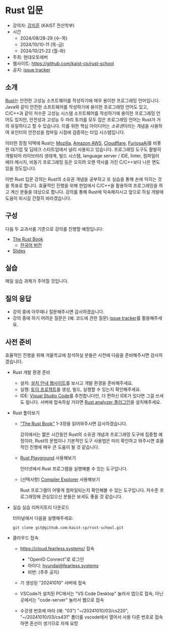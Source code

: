 # Rust 입문


- 강의자: [강지훈](https://cp.kaist.ac.kr/jeehoon.kang) (KAIST 전산학부)
- 시간
  + 2024/08/28-29 (수-목)
  + 2024/10/10-11 (목-금)
  + 2024/10/21-22 (월-화)
- 주최: 현대오토에버
- 웹사이트: <https://github.com/kaist-cp/rust-school>
- 공지: [issue tracker](https://github.com/kaist-cp/rust-school/issues?q=is%3Aissue+is%3Aopen+label%3Aannouncement)


## 소개

[Rust](https://www.rust-lang.org/)는 안전한 고성능 소프트웨어를 작성하기에 매우 용이한 프로그래밍 언어입니다.
Java와 같이 안전한 소프트웨어를 작성하기에 용이한 프로그래밍 언어도 있고, C/C++과 같이 저수준 고성능 시스템 소프트웨어를 작성하기에 용이한 프로그래밍 언어도 있지만,
안전성과 고성능 두 마리 토끼를 모두 잡은 프로그래밍 언어는 Rust가 거의 유일하다고 할 수 있습니다.
이를 위한 핵심 아이디어는 *소유권*이라는 개념을 사용하여 포인터의 안전성을 컴파일 시점에 검증하는 타입 시스템입니다.

이러한 장점 덕택에 Rust는 [Mozilla](https://www.mozilla.org/), [Amazon AWS](https://aws.amazon.com/), [Cloudflare](https://www.cloudflare.com/), [FuriosaAI](https://www.furiosa.ai/)를 비롯한 대기업 및 딥테크 스타트업에서 널리 사용되고 있습니다.
프로그래밍 도구도 활발히 개발되어 라이브러리 생태계, 빌드 시스템, language server / IDE, linter, 컴파일러 에러 메시지, 비동기 프로그래밍 등은 오히려 오랜 역사를 가진 C/C++보다 나은 면도 있을 정도입니다.

이번 Rust 입문 강의는 Rust의 소유권 개념을 공부하고 또 실습을 통해 손에 익히는 것을 목표로 합니다.
효율적인 진행을 위해 현업에서 C/C++을 활용하여 프로그래밍을 하고 계신 분들을 대상으로 합니다.
강의를 통해 Rust에 익숙해지시고 앞으로 하실 개발에 도움이 되시길 간절히 바라겠습니다.


## 구성

다음 두 교과서를 기준으로 강의를 진행할 예정입니다:

- [The Rust Book](https://doc.rust-lang.org/book/)
  + [한국어 버전](https://doc.rust-kr.org/)
- [Slides](https://docs.google.com/presentation/d/1dfpM1Vnfd7m1SVgfdypmofh6o6J3A4_XbWz3GNqHJIY/edit?usp=sharing)


<!-- 일정은 다음과 같습니다: -->

<!-- - **사전 준비: 프로그래밍 기초 개념** -->

<!--   겨울학교가 시작하기 전에 프로그래밍 기초 개념을 자습하고 와주시길 부탁드립니다 (The Rust Book 1-3, 5, 6, 9, 10.1, 10.2). -->
<!--   변수, 함수, if, loop 등 다른 언어에도 널리 쓰이는 개념이니 쉽게 자습하실 수 있으리라 생각합니다. -->
<!--   **겨울학교가 시작하기 전에 아래 "사전 준비" 항목을 이행하시길 부탁드립니다.** -->

<!-- - **2023/02/08 (수): 프로그래밍 기초 개념 복습 및 소유권** -->

<!--   첫째날은 프로그래밍 기초 개념을 복습한 다음 Rust의 핵심 개념인 소유권을 다룹니다. -->
<!--   소유권은 Rust 핵심 개념으로써 컴파일 시점에 성능 오버헤드 없이 포인터의 안전성을 분석하는 기법입니다. -->
<!--   소유권은 앞으로 진행할 강의의 이론적 기반이니 가급적 첫째날부터 참석해주시길 부탁드립니다. -->

<!--   + 13:00-14:15: 프로그래밍 기초 개념 복습 (The Rust Book 1-3, 5, 6, 9, 10.1, 10.2) -->
<!--   + 14:30-15:45: 소유권 개념 및 타입 시스템 (The Rust Book 4, 10.3) -->

<!-- - **2023/02/09 (목): 함수와 스마트 포인터의 소유권 분석** -->

<!--   둘째날은 소유권 개념을 기반으로 함수와 스마트 포인터의 안전성을 분석합니다. -->
<!--   Rust에서 값으로써의 함수와 (closure, anonymous function) 스마트 포인터는 (smart pointer) -->
<!--   (1) C++과 같이 성능 오버헤드가 없거나 매우 작으면서도 (2) Java와 같이 컴파일 시점에 이미 안전성이 보장됩니다. -->
<!--   이를 소유권 개념을 이용해서 분석합니다. -->

<!--   + 13:00-14:15: 함수의 소유권 (The Rust Book 13) -->
<!--   + 14:30-15:45: 스마트 포인터의 소유권 (The Rust Book 15) -->

<!-- - **2023/02/10 (금): 컴파일 시점 소유권 분석 + 실행 시점 소유권 검증** -->

<!--   셋째날은 실행 시점에 소유권을 검증하는 기법을 소개하고 이를 컴파일 시점 소유권 분석 결과와 결합하는 하이브리드 방법론을 다룹니다. -->
<!--   시스템 프로그램의 복잡성으로 인해 실행중에 나타나는 모든 현상을 컴파일 시점에 안전성을 분석해낼 순 없습니다. -->
<!--   이를 보완하기 위한 방안으로써 실행 시점 소유권 검증의 핵심 기법인 interior mutability을 다루고, 스마트 포인터의 안전성을 재검토합니다. -->
<!--   또한 하이브리드 방법론의 예로써 동시성/병렬성 프로그래밍 라이브러리를 검토합니다. -->

<!--   + 13:00-14:15: 실행 시점 소유권 검증 -->
<!--   + 14:30-15:45: 동시성/병렬성 프로그래밍 (The Rust Book 16, [Crossbeam](https://docs.rs/crossbeam/latest/crossbeam/), [Rayon](https://docs.rs/rayon/latest/rayon/)) -->


## 실습

매일 실습 과제가 주어질 것입니다.


## 질의 응답

- 강의 중에 아무때나 질문해주시면 감사하겠습니다.
- 강의 중에 하기 어려운 질문은 (예: 코드에 관한 질문) [issue tracker](https://github.com/kaist-cp/rust-school/issues)를 활용해주세요.


## 사전 준비

효율적인 진행을 위해 겨울학교에 참석하실 분들은 사전에 다음을 준비해주시면 감사하겠습니다.

- Rust 개발 환경 준비

  + 설치: [설치 안내 웹사이트](https://doc.rust-lang.org/book/ch01-01-installation.html)를 보시고 개발 환경을 준비해주세요.
  + 실행: [토이 프로젝트](https://doc.rust-lang.org/book/ch02-00-guessing-game-tutorial.html)를 생성, 빌드, 실행할 수 있는지 확인해주세요.
  + IDE: [Visual Studio Code](https://code.visualstudio.com/)를 추천합니다만, 더 편하신 IDE가 있다면 그걸 쓰셔도 됩니다.
    서버에 접속하실 거라면 [Rust analyzer 플러그인](https://marketplace.visualstudio.com/items?itemName=rust-lang.rust-analyzer)을 설치해주세요.

- Rust 톺아보기

  + ["The Rust Book"](https://doc.rust-lang.org/book/) 1-3장을 읽어와주시면 감사하겠습니다.

    강의에서는 짧은 시간동안 Rust의 소유권 개념과 프로그래밍 도구에 집중할 예정이라,
    Rust의 문법이나 기본적인 도구 사용법은 미리 확인하고 와주시면 효율적인 진행에 매우 큰 도움이 될 것 같습니다.

  + [Rust Playground](https://play.rust-lang.org/) 사용해보기

    인터넷에서 Rust 프로그램을 실행해볼 수 있는 도구입니다.

  + (선택사항) [Compiler Explorer](https://rust.godbolt.org/) 사용해보기

    Rust 프로그램이 어떻게 컴파일되는지 확인해볼 수 있는 도구입니다. 저수준 프로그래밍에 관심있으신 분들은 보셔도 좋을 것 같습니다.

- 실습 실습 리파지토리 다운로드
  
  터미널에서 다음을 실행해주세요:

  ```
  git clone git@github.com:kaist-cp/rust-school.git
  ```

<!-- - 사전 숙제 -->

<!--   아래 문제를 해결하고 [채점 서버](https://gg.kaist.ac.kr/course/22/)를 통해 제출해주세요. -->

<!--   + <https://github.com/kaist-cp/cs220/blob/main/src/assignments/assignment02.rs> -->
<!--   + <https://github.com/kaist-cp/cs220/blob/main/src/assignments/assignment03.rs> -->
<!--   + <https://github.com/kaist-cp/cs220/blob/main/src/assignments/assignment06.rs> -->

- 클라우드 접속

  + https://cloud.fearless.systems/ 접속
    * "OpenID Connect"로 로그인
    * 아이디: hyundai@fearless.systems
    * 비번: (추후 공지)

  + 기 생성된 "20241010" 서버에 접속

  + VSCode가 설치된 PC에서는 "VS Code Desktop" 눌러서 앱으로 접속,
    아닌 곳에서는 "code-server" 눌러서 웹으로 접속

  + 수강생 번호에 따라 (예: "03") "\~/20241010/03/cs220", "\~/20241010/03/cs431" 폴더를 vscode에서 열어서 사용
    다른 번호로 접속하면 혼선이 생기므로 자제 요망
